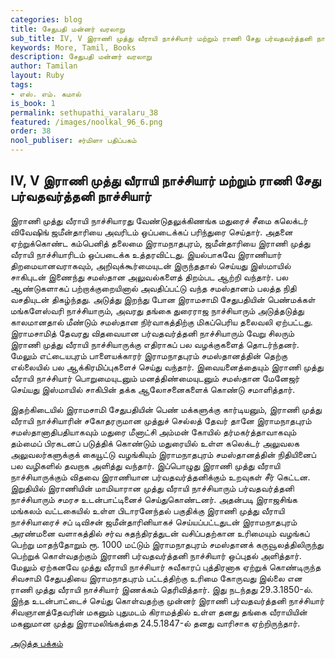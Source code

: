 ```yaml
---
categories: blog
title: சேதுபதி மன்னர் வரலாறு
sub_title: IV, V இராணி முத்து வீராயி நாச்சியார் மற்றும் ராணி சேது பர்வதவர்த்தனி நாச்சியார்
keywords: More, Tamil, Books
description: சேதுபதி மன்னர் வரலாறு
author: Tamilan
layout: Ruby
tags:
- எஸ். எம். கமால்
is_book: 1
permalink: sethupathi_varalaru_38
featured: /images/noolkal_96_6.png
order: 38
nool_publiser: சர்மிளா பதிப்பகம்
---
```



## IV, V இராணி முத்து வீராயி நாச்சியார் மற்றும் ராணி சேது பர்வதவர்த்தனி நாச்சியார்

இராணி முத்து வீராயி நாச்சியாரது வேண்டுதலுக்கிணங்க மதுரைச் சீமை கலெக்டர் விவேஷிங் ஜமீன்தாரியை அவரிடம் ஒப்படைக்கப் பரிந்துரை செய்தார். அதனை ஏற்றுக்கொண்ட கம்பெனித் தலைமை இராமநாதபுரம், ஜமீன்தாரியை இராணி முத்து வீராயி நாச்சியாரிடம் ஒப்படைக்க உத்தரவிட்டது. இயல்பாகவே இராணியார் திறமையானவராகவும், அறிவுக்கூர்மையுடன் இருந்ததால் செய்யது இஸ்மாயில் சாகிபுடன் இணைந்து சமஸ்தான அலுவல்களைத் திறம்பட ஆற்றி வந்தார். பல ஆண்டுகளாகப் பற்றாக்குறையினால் அவதிப்பட்டு வந்த சமஸ்தானம் பலத்த நிதி வசதியுடன் திகழ்ந்தது. அடுத்து இறந்து போன இராமசாமி சேதுபதியின் பெண்மக்கள் மங்களேஸ்வரி நாச்சியாரும், அவரது தங்கை துரைராஜ நாச்சியாரும் அடுத்தடுத்து காலமானதால் மீண்டும் சமஸ்தான நிர்வாகத்திற்கு மிகப்பெரிய தலைவலி ஏற்பட்டது. இராமசாமித் தேவரது விதவையான பர்வதவர்த்தனி நாச்சியாரும் வேறு சிலரும் இராணி முத்து வீராயி நாச்சியாருக்கு எதிராகப் பல வழக்குகளைத் தொடர்ந்தனர். மேலும் எட்டையபுரம் பாளையக்காரர் இராமநாதபுரம் சமஸ்தானத்தின் தெற்கு எல்லையில் பல ஆக்கிரமிப்புகளைச் செய்து வந்தார். இவையனைத்தையும் இராணி முத்து வீராயி நாச்சியார் பொறுமையுடனும் மனத்திண்மையுடனும் சமஸ்தான மேனேஜர் செய்யது இஸ்மாயில் சாகிபின் தக்க ஆலோசனைகளைக் கொண்டு சமாளித்தார்.

இதற்கிடையில் இராமசாமி சேதுபதியின் பெண் மக்களுக்கு கார்டியனும், இராணி முத்து வீராயி நாச்சியாரின் சகோதரருமான முத்துச் செல்லத் தேவர் தானே இராமநாதபுரம் சமஸ்தானாதிபதியாகவும் மதுரை மீனாட்சி அம்மன் கோயில் தர்மகர்த்தாவாகவும் தம்மைப் பிரகடனப் படுத்திக் கொண்டும் மதுரையில் உள்ள கலெக்டர் அலுவலக அலுவலர்களுக்குக் கையூட்டு வழங்கியும் இராமநாதபுரம் சமஸ்தானத்தின் நிதியினைப் பல வழிகளில் தவறாக அளித்து வந்தார். இப்பொழுது இராணி முத்து வீராயி நாச்சியாருக்கும் விதவை இராணியான பர்வதவர்த்தனிக்கும் உறவுகள் சீர் கெட்டன. இறுதியில் இராணியின் மாமியாரான முத்து வீராயி நாச்சியாரும் பர்வதவர்த்தனி நாச்சியாரும் சமரச உடன்பாட்டினைச் செய்துகொண்டனர். அதன்படி இராஜசிங்க மங்கலம் வட்டகையில் உள்ள பிடாரனேந்தல் பகுதிக்கு இராணி முத்து வீராயி நாச்சியாரைச் சப் டிவிசன் ஜமீன்தாரினியாகச் செய்யப்பட்டதுடன் இராமநாதபுரம் அரண்மனை வளாகத்தில் சர்வ சுதந்திரத்துடன் வசிப்பதற்கான உரிமையும் வழங்கப் பெற்று மாதந்தோறும் ரூ. 1000 மட்டும் இராமநாதபுரம் சமஸ்தானக் கருவூலத்திலிருந்து பெற்றுக் கொள்வதற்கும் இராணி பர்வதவர்த்தனி நாச்சியார் ஒப்புதல் அளித்தார். மேலும் ஏற்கனவே முத்து வீராயி நாச்சியார் சுவீகாரப் புத்திரனாக ஏற்றுக் கொண்டிருந்த சிவசாமி சேதுபதியை இராமநாதபுரம் பட்டத்திற்கு உரிமை கோருவது இல்லை என ராணி முத்து வீராயி நாச்சியார் இணக்கம் தெரிவித்தார். இது நடந்தது 29.3.1850-ல். இந்த உடன்பாட்டைச் செய்து கொள்வதற்கு முன்னர் இராணி பர்வதவர்த்தனி நாச்சியார் சிவஞானத்தேவரின் மகனும் புதுமடம் கிராமத்தில் உள்ள தனது தங்கை வீராயியின் மகனுமான முத்து இராமலிங்கத்தை 24.5.1847-ல் தனது வாரிசாக ஏற்றிருந்தார்.

[அடுத்த பக்கம்](sethupathi_varalaru_39)